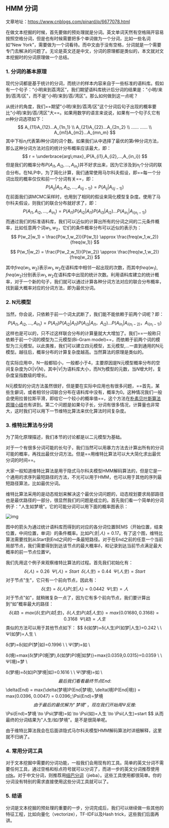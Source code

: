 ## HMM 分词

文章地址：https://www.cnblogs.com/pinard/p/6677078.html 

在做文本挖掘的时候，首先要做的预处理就是分词。英文单词天然有空格隔开容易按照空格分词，但是也有时候需要把多个单词做为一个分词，比如一些名词如“New York”，需要做为一个词看待。而中文由于没有空格，分词就是一个需要专门去解决的问题了。无论是英文还是中文，分词的原理都是类似的，本文就对文本挖掘时的分词原理做一个总结。

### 1. 分词的基本原理

现代分词都是基于统计的分词，而统计的样本内容来自于一些标准的语料库。假如有一个句子：“小明来到荔湾区”，我们期望语料库统计后分词的结果是："小明/来到/荔湾/区"，而不是“小明/来到/荔/湾区”。那么如何做到这一点呢？

从统计的角度，我们==期望"小明/来到/荔湾/区"这个分词后句子出现的概率要比“小明/来到/荔/湾区”大==。如果用数学的语言来说说，如果有一个句子$S$,它有$m$种分词选项如下：
$$
A_{11}A_{12}...A_{1n_1} \\
A_{21}A_{22}...A_{2n_2} \\
......  ...... \\
A_{m1}A_{m2}...A_{mn_m}
$$
其中下标$n_i$代表第$i$种分词的词个数。如果我们从中选择了最优的第$r$种分词方法，那么这种分词方法对应的统计分布概率应该最大，即：
$$
r = \underbrace{arg\;max}_iP(A_{i1},A_{i2},...,A_{in_i})
$$
但是我们的概率分布$P(A_{i1},A_{i2},...,A_{in_i})$并不好求出来，因为它涉及到$n_i$个分词的联合分布。在NLP中，为了简化计算，我们通常使用马尔科夫假设，即==每一个分词出现的概率仅仅和前一个分词有关==，即：
$$
P(A_{ij}|A_{i1},A_{i2},...,A_{i(j-1)}) = P(A_{ij}|A_{i(j-1)})
$$
在前面我们讲MCMC采样时，也用到了相同的假设来简化模型复杂度。使用了马尔科夫假设，则我们的联合分布就好求了，即：
$$
P(A_{i1},A_{i2},...,A_{in_i}) = P(A_{i1})P(A_{i2}|A_{i1})P(A_{i3}|A_{i2})...P(A_{in_i}|A_{i(n_i-1)})
$$
而通过我们的标准语料库，我们可以近似的计算出所有的分词之间的二元条件概率，比如任意两个词$w_1,w_2$，它们的条件概率分布可以近似的表示为：
$$
P(w_2|w_1) = \frac{P(w_1,w_2)}{P(w_1)} \approx \frac{freq(w_1,w_2)}{freq(w_1)}
$$

$$
P(w_1|w_2) = \frac{P(w_2,w_1)}{P(w_2)} \approx \frac{freq(w_1,w_2)}{freq(w_2)}
$$

其中$freq(w_1,w_2)$表示$w_1,w_2$在语料库中相邻一起出现的次数，而其中$freq(w_1),freq(w_2)$分别表示$w_1,w_2$在语料库中出现的统计次数。利用语料库建立的统计概率，对于一个新的句子，我们就可以通过计算各种分词方法对应的联合分布概率，找到最大概率对应的分词方法，即为最优分词。

### 2. N元模型

当然，你会说，只依赖于前一个词太武断了，我们能不能依赖于前两个词呢？即：
$$
P(A_{i1},A_{i2},...,A_{in_i}) = P(A_{i1})P(A_{i2}|A_{i1})P(A_{i3}|A_{i1}，A_{i2})...P(A_{in_i}|A_{i(n_i-2)}，A_{i(n_i-1)})
$$
这样也是可以的，只不过这样联合分布的计算量就大大增加了。我们==一般称只依赖于前一个词的模型为二元模型(Bi-Gram model)==，而依赖于前两个词的模型为三元模型。以此类推，我们可以建立四元模型，五元模型,...一直到通用的N元模型。越往后，概率分布的计算复杂度越高。当然算法的原理是类似的。

在实际应用中，N一般都较小，一般都小于4，主要原因是N元模型概率分布的空间复杂度为$O(|V|N)$，其中$|V|$为语料库大小，而$N$为模型的元数，当$N$增大时，复杂度呈指数级的增长。

$N$元模型的分词方法虽然很好，但是要在实际中应用也有很多问题，==首先，某些生僻词，或者相邻分词联合分布在语料库中没有，概率为0。这种情况我们一般会使用拉普拉斯平滑，即给它一个较小的概率值==，这个方法在[朴素贝叶斯算法原理小结](http://www.cnblogs.com/pinard/p/6069267.html)也有讲到。第二个问题是如果句子长，分词有很多情况，计算量也非常大，这时我们可以用下一节维特比算法来优化算法时间复杂度。

### 3. 维特比算法与分词

为了简化原理描述，我们本节的讨论都是以二元模型为基础。

对于一个有很多分词可能的长句子，我们当然可以用暴力方法去计算出所有的分词可能的概率，再找出最优分词方法。但是==用维特比算法可以大大简化求出最优分词的时间==。

大家一般知道维特比算法是用于隐式马尔科夫模型HMM解码算法的，但是它是一个通用的求序列最短路径的方法，不光可以用于HMM，也可以用于其他的序列最短路径算法，比如最优分词。

维特比算法采用的是动态规划来解决这个最优分词问题的，动态规划要求局部路径也是最优路径的一部分，很显然我们的问题是成立的。首先我们看一个简单的分词例子："人生如梦境"。它的可能分词可以用下面的概率图表示：

![img](D:\Notes\raw_images\1042406-20170407134342035-1966704661.png)

图中的箭头为通过统计语料库而得到的对应的各分词位置BEMS（开始位置，结束位置，中间位置，单词）的条件概率。比如$P(生|人)=0.17$。有了这个图，维特比算法需要找到从Start到End之间的一条最短路径。对于在End之前的任意一个当前局部节点，我们需要得到到达该节点的最大概率$δ$，和记录到达当前节点满足最大概率的前一节点位置$Ψ$。

我们先用这个例子来观察维特比算法的过程。首先我们初始化有：
$$
\delta(人) = 0.26\;\;\Psi(人)=Start\;\;\delta(人生) = 0.44\;\;\Psi(人生)=Start
$$
对于节点"生"，它只有一个前向节点，因此有：
$$
\delta(生) = \delta(人)P(生|人) = 0.0442 \;\; \Psi(生)=人
$$
对于节点"如"，就稍微复杂一点了，因为它有多个前向节点，我们要计算出到“如”概率最大的路径：
$$
\delta(如) = max\{\delta(生)P(如|生)，\delta(人生)P(如|人生)\} = max\{0.01680, 0.3168\} = 0.3168 \;\; \Psi(如) = 人生
$$
类似的方法可以用于其他节点如下：
$$
δ(如梦)=δ(人生)P(如梦|人生)=0.242 \ \  Ψ(如梦)=人生 \\

δ(梦)=δ(如)P(梦|如)=0.1996 \ \ Ψ(梦)=如 \\

δ(境)=max{δ(梦)P(境|梦),δ(如梦)P(境|如梦)}=max{0.0359,0.0315}=0.0359 \ \ Ψ(境)=梦 \\

δ(梦境)=δ(如)P(梦境|如)=0.1616 \ \ Ψ(梦境)=如 \\
$$
最后我们看看最终节点End:
$$
\delta(End) = max\{\delta(梦境)P(End|梦境), \delta(境)P(End|境)\} = max\{0.0396, 0.0047\} = 0.0396\;\;\Psi(End)=梦境
$$
由于最后的最优解为“梦境”，现在我们开始用Ψ反推:
$$
\Psi(End)=梦境 \to \Psi(梦境)=如 \to \Psi(如)=人生 \to \Psi(人生)=start
$$
从而最终的分词结果为"人生/如/梦境"。是不是很简单呢。

由于维特比算法我会在后面讲隐式马尔科夫模型HMM解码算法时详细解释，这里就不归纳了。

### 4. 常用分词工具

对于文本挖掘中需要的分词功能，一般我们会用现有的工具。简单的英文分词不需要任何工具，通过空格和标点符号就可以分词了，而进一步的英文分词推荐使用[nltk](http://www.nltk.org/)。对于中文分词，则推荐用[结巴分词](https://github.com/fxsjy/jieba/)（jieba）。这些工具使用都很简单。你的分词没有特别的需求直接使用这些分词工具就可以了。

### 5. 结语

分词是文本挖掘的预处理的重要的一步，分词完成后，我们可以继续做一些其他的特征工程，比如向量化（vectorize），TF-IDF以及Hash trick，这些我们后面再讲。

